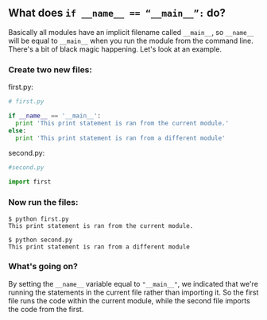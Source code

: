 ## What does `if __name__ == “__main__”:` do?

Basically all modules have an implicit filename called `__main__`, so `__name__` will be equal to `__main__` when you run the module from the command line. There's a bit of black magic happening. Let's look at an example.

### Create two new files:

first.py:
```python    
# first.py

if __name__ == '__main__':
  print 'This print statement is ran from the current module.'
else:
  print 'This print statement is ran from a different module'
```

second.py:
```python
#second.py

import first
```
        
### Now run the files:

```
$ python first.py
This print statement is ran from the current module.

$ python second.py
This print statement is ran from a different module
```

### What's going on?

By setting the `__name__` variable equal to `"__main__"`, we indicated that we're running the statements in the current file rather than importing it. So the first file runs the code within the current module, while the second file imports the code from the first.





